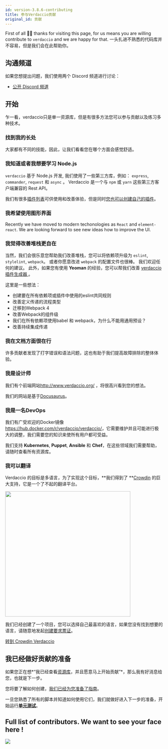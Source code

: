 ```yaml
---
id: version-3.8.6-contributing
title: 参与Verdaccio贡献
original_id: 贡献
---
```

First of all 👏👏 thanks for visiting this page, for us means you are willing contribute to `verdaccio` and we are happy for that. 一头扎进不熟悉的代码库并不容易，但是我们会在此帮助你。

## 沟通频道

如果您想提出问题，我们使用两个 Discord 频道进行讨论：

* [公开 Discord 频道](http://chat.verdaccio.org/)

## 开始

乍一看，verdaccio只是单一资源库，但是有很多方法您可以参与贡献以及练习多种技术。

### 找到我的长处

大家都有不同的技能，因此，让我们看看您在哪个方面会感觉舒适。

### 我知道或者我想要学习 Node.js

`verdaccio` 基于 Node.js 开发, 我们使用了一些第三方库，例如： `express`, `commander`, `request` 和 `async` 。 Verdaccio 是一个与 `npm` 或 `yarn` 这些第三方客户端兼容的 Rest API。

我们有很多[插件列表](plugins.md)可供使用和改善体验，但是同时[您也可以创建自己的插件](dev-plugins.md)。

### 我希望使用图形界面

Recently we have moved to modern techonologies as `React` and `element-react`. We are looking forward to see new ideas how to improve the UI.

### 我觉得改善堆栈更自在

当然，我们会很乐意您帮助我们改善堆栈，您可以将依赖项升级为 `eslint`, `stylelint`, `webpack`。 或者你愿意改进 `webpack` 的配置文件也很棒。 我们欢迎任何的建议。 此外，如果您有使用 **Yeoman** 的经验，您可以帮我们改善 [verdaccio 插件生成器 ](https://github.com/verdaccio/generator-verdaccio-plugin)。

这里是一些想法：

* 创建要在所有依赖项或插件中使用的eslint共同规则
* 改善定义传递的流程类型
* 迁移到Webpack 4
* 改善Webpack的组件级
* 我们在所有依赖项使用babel 和 webpack，为什么不能用通用预设？
* 改善持续集成传递

### 我在文档方面很在行

许多贡献者发现了打字错误和语法问题，这也有助于我们提高故障排除的整体体验。

### 我是设计师

我们有个前端网站<http://www.verdaccio.org/> ，将很高兴看到您的想法。

我们的网站是基于[Docusaurus](https://docusaurus.io/)。

### 我是一名DevOps

我们有广受欢迎的Docker镜像<https://hub.docker.com/r/verdaccio/verdaccio/>，它需要维护并且可能进行极大的调整，我们需要您的知识来使所有用户都可受益。

我们支持 **Kubernetes**, **Puppet**, **Ansible** 和 **Chef**，在这些领域我们需要帮助，请随时查看所有资源库。

### 我可以翻译

Verdaccio 的目标是多语言，为了实现这个目标，**我们得到了 **[Crowdin](https://crowdin.com) 的巨大支持，它是一个了不起的翻译平台。

<img src="https://d3n8a8pro7vhmx.cloudfront.net/uridu/pages/144/attachments/original/1485948891/Crowdin.png" width="400px" />

我们已经创建了一个项目，您可以选择自己最喜欢的语言，如果您没有找到想要的语言，请随意地发起[创建要求票证](https://github.com/verdaccio/verdaccio/issues/new)。

[转到 Crowdin Verdaccio](https://crowdin.com/project/verdaccio)

## 我已经做好贡献的准备

如果您正在想*“我已经查看[资源库](repositories.md)，并且愿意马上开始贡献”*，那么我有好消息给您，也就是下一步。

您将要了解如何创建，[我们已经为您准备了指南](build.md)。

一旦您熟悉了所有的脚本并知道如何使用它们，我们就做好进入下一步的准备，开始运行[**单元测试**](test.md)。

## Full list of contributors. We want to see your face here !

<a href="graphs/contributors"><img src="https://opencollective.com/verdaccio/contributors.svg?width=890&button=false" /></a>

